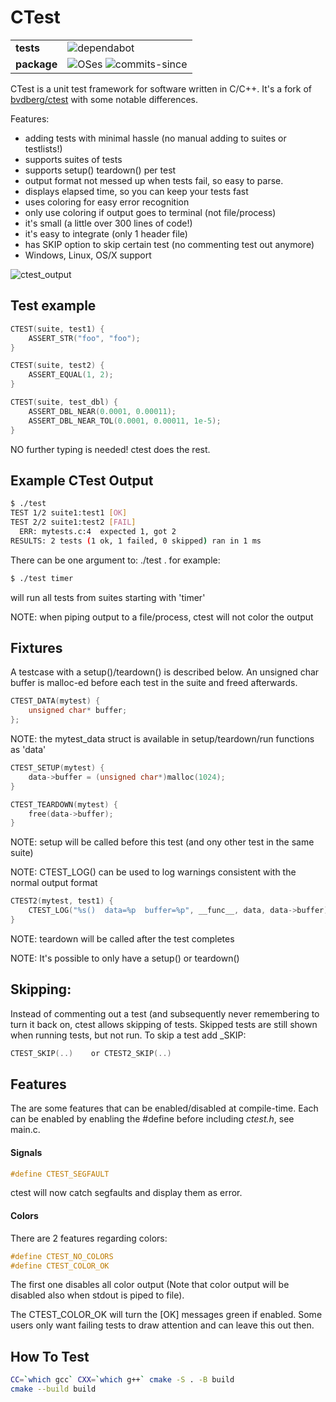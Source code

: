 # CTest

|             |                                                                                                                                                                               |
|-------------|-------------------------------------------------------------------------------------------------------------------------------------------------------------------------------|
| **tests**   | ![dependabot](https://img.shields.io/badge/dependabot-025E8C?style=for-the-badge&logo=dependabot&logoColor=white)                                                              |
| **package** | ![OSes](https://img.shields.io/badge/os-linux%20%7C%20macOS%20%7C%20windows-blue) ![commits-since](https://img.shields.io/github/commits-since/ColinKennedy/ctest/v1.0.0.svg) |


CTest is a unit test framework for software written in C/C++. It's a fork of
[bvdberg/ctest](https://github.com/bvdberg/ctest/fork) with some notable
differences.

Features:
* adding tests with minimal hassle (no manual adding to suites or testlists!)
* supports suites of tests
* supports setup()  teardown() per test
* output format not messed up when tests fail, so easy to parse.
* displays elapsed time, so you can keep your tests fast
* uses coloring for easy error recognition
* only use coloring if output goes to terminal (not file/process)
* it's small (a little over 300 lines of code!)
* it's easy to integrate (only 1 header file)
* has SKIP option to skip certain test (no commenting test out anymore)
* Windows, Linux, OS/X support

![ctest_output](https://github.com/ColinKennedy/ctest/assets/10103049/95a83d54-0d22-4228-a828-0a10a126098f)

## Test example
```c
CTEST(suite, test1) {
    ASSERT_STR("foo", "foo");
}

CTEST(suite, test2) {
    ASSERT_EQUAL(1, 2);
}

CTEST(suite, test_dbl) {
    ASSERT_DBL_NEAR(0.0001, 0.00011);
    ASSERT_DBL_NEAR_TOL(0.0001, 0.00011, 1e-5);
}
```

NO further typing is needed! ctest does the rest.


## Example CTest Output
```bash
$ ./test
TEST 1/2 suite1:test1 [OK]
TEST 2/2 suite1:test2 [FAIL]
  ERR: mytests.c:4  expected 1, got 2
RESULTS: 2 tests (1 ok, 1 failed, 0 skipped) ran in 1 ms
```

There can be one argument to: ./test <suite>. for example:
```bash
$ ./test timer
```
will run all tests from suites starting with 'timer'

NOTE: when piping output to a file/process, ctest will not color the output


## Fixtures
A testcase with a setup()/teardown() is described below. An unsigned
char buffer is malloc-ed before each test in the suite and freed afterwards.
```c
CTEST_DATA(mytest) {
    unsigned char* buffer;
};
```

NOTE: the mytest_data struct is available in setup/teardown/run functions as 'data'
```c
CTEST_SETUP(mytest) {
    data->buffer = (unsigned char*)malloc(1024);
}

CTEST_TEARDOWN(mytest) {
    free(data->buffer);
}
```

NOTE: setup will be called before this test (and ony other test in the same suite)

NOTE: CTEST_LOG() can be used to log warnings consistent with the normal output format
```c
CTEST2(mytest, test1) {
    CTEST_LOG("%s()  data=%p  buffer=%p", __func__, data, data->buffer);
}
```

NOTE: teardown will be called after the test completes

NOTE: It's possible to only have a setup() or teardown()

## Skipping:
Instead of commenting out a test (and subsequently never remembering to turn it
back on, ctest allows skipping of tests. Skipped tests are still shown when running
tests, but not run. To skip a test add _SKIP:
```c
CTEST_SKIP(..)    or CTEST2_SKIP(..)
```

## Features

The are some features that can be enabled/disabled at compile-time. Each can
be enabled by enabling the #define before including *ctest.h*, see main.c.

#### Signals

```c
#define CTEST_SEGFAULT
```
ctest will now catch segfaults and display them as error.

#### Colors

There are 2 features regarding colors:
```c
#define CTEST_NO_COLORS
#define CTEST_COLOR_OK
```

The first one disables all color output (Note that color output will be
disabled also when stdout is piped to file).

The CTEST_COLOR_OK will turn the [OK] messages green if enabled. Some users
only want failing tests to draw attention and can leave this out then.

## How To Test
```sh
CC=`which gcc` CXX=`which g++` cmake -S . -B build
cmake --build build
```
